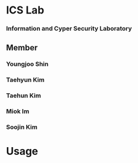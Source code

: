 # ICS Lab
### Information and Cyper Security Laboratory

## Member
### Youngjoo Shin 
### Taehyun Kim 
### Taehun Kim 
### Miok Im 
### Soojin Kim

# Usage
###
